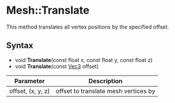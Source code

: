 # Mesh::Translate

This method translates all vertex positions by the specified offset.

## Syntax 

- void **Translate**(const float x, const float y, const float z)
- void **Translate**(const [Vec3](Vec3.md) offset)

| Parameter | Description |
|---|---|
| offset, (x, y, z) | offset to translate mesh vertices by |
